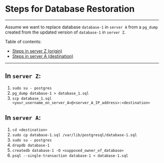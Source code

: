# Steps for Database Restoration
---
Assume we want to replace database `database-1` in `server A` from a `pg_dump` created from the updated version of `database-1` in `server Z`.

Table of contents:
- [Steps in server Z (origin)](#in-server-Z)
- [Steps in server A (destination)](#in-server-A)
---

## In `server Z`:
1. `sudo su - postgres`
2. `pg_dump database-1 > database_1.sql`
3. `scp database_1.sql <your_username_on_server_A>@<server_A_IP_address>:<destination>`

## In `server A`:
1. `cd <destination>`
2. `sudo cp database-1.sql /var/lib/postgresql/database-1.sql`
3. `sudo su - postgres`
4. `dropdb database-1`
5. `createdb database-1 -O <supposed_owner_of_database>`
6. `psql --single-transaction database-1 < database-1.sql`